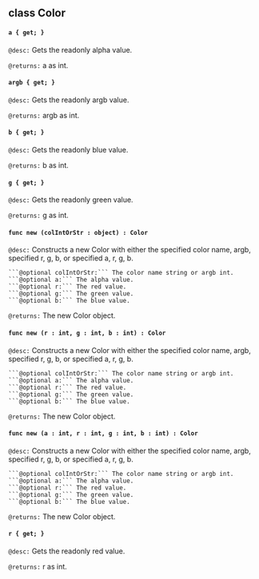 ## class Color

#### ```a { get; }```


```@desc:``` Gets the readonly alpha value.

```@returns:``` a as int.

#### ```argb { get; }```


```@desc:``` Gets the readonly argb value.

```@returns:``` argb as int.

#### ```b { get; }```


```@desc:``` Gets the readonly blue value.

```@returns:``` b as int.

#### ```g { get; }```


```@desc:``` Gets the readonly green value.

```@returns:``` g as int.

#### ```func new (colIntOrStr : object) : Color```


```@desc:``` Constructs a new Color with either the specified color name, argb, specified r, g, b, or specified a, r, g, b.

	```@optional colIntOrStr:``` The color name string or argb int.
	```@optional a:``` The alpha value.
	```@optional r:``` The red value.
	```@optional g:``` The green value.
	```@optional b:``` The blue value.
```@returns:``` The new Color object.

#### ```func new (r : int, g : int, b : int) : Color```


```@desc:``` Constructs a new Color with either the specified color name, argb, specified r, g, b, or specified a, r, g, b.

	```@optional colIntOrStr:``` The color name string or argb int.
	```@optional a:``` The alpha value.
	```@optional r:``` The red value.
	```@optional g:``` The green value.
	```@optional b:``` The blue value.
```@returns:``` The new Color object.

#### ```func new (a : int, r : int, g : int, b : int) : Color```


```@desc:``` Constructs a new Color with either the specified color name, argb, specified r, g, b, or specified a, r, g, b.

	```@optional colIntOrStr:``` The color name string or argb int.
	```@optional a:``` The alpha value.
	```@optional r:``` The red value.
	```@optional g:``` The green value.
	```@optional b:``` The blue value.
```@returns:``` The new Color object.

#### ```r { get; }```


```@desc:``` Gets the readonly red value.

```@returns:``` r as int.

